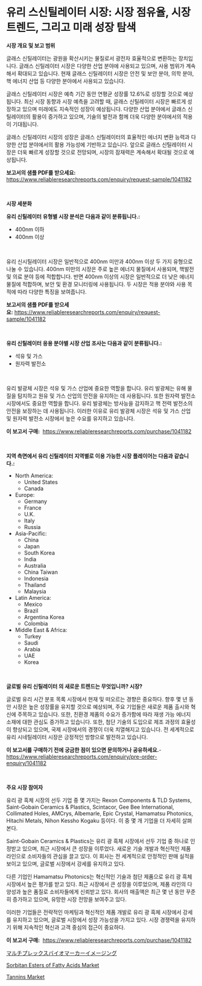 <p><h1>유리 스신틸레이터 시장: 시장 점유율, 시장 트렌드, 그리고 미래 성장 탐색</h1></p><p><strong>시장 개요 및 보고 범위</strong></p>
<p><p>글래스 신틸레이터는 광원을 확산시키는 물질로서 광전자 효율적으로 변환하는 장치입니다. 글래스 신틸레이터 시장은 다양한 산업 분야에 사용되고 있으며, 사용 범위가 계속해서 확대되고 있습니다. 현재 글래스 신틸레이터 시장은 안전 및 보안 분야, 의학 분야, 핵 에너지 산업 등 다양한 분야에서 사용되고 있습니다.</p><p>글래스 신틸레이터 시장은 예측 기간 동안 연평균 성장률 12.6%로 성장할 것으로 예상됩니다. 최신 시장 동향과 시장 예측을 고려할 때, 글래스 신틸레이터 시장은 빠르게 성장하고 있으며 미래에도 지속적인 성장이 예상됩니다. 다양한 산업 분야에서 글래스 신틸레이터의 활용이 증가하고 있으며, 기술의 발전과 함께 더욱 다양한 분야에서의 적용이 기대됩니다.</p><p>글래스 신틸레이터 시장의 성장은 글래스 신틸레이터의 효율적인 에너지 변환 능력과 다양한 산업 분야에서의 활용 가능성에 기반하고 있습니다. 앞으로 글래스 신틸레이터 시장은 더욱 빠르게 성장할 것으로 전망되며, 시장의 잠재력은 계속해서 확대될 것으로 예상됩니다.</p></p>
<p><strong>보고서의 샘플 PDF를 받으세요:</strong> <a href="https://www.reliableresearchreports.com/enquiry/request-sample/1041182">https://www.reliableresearchreports.com/enquiry/request-sample/1041182</a></p>
<p>&nbsp;</p>
<p><strong>시장 세분화</strong></p>
<p><strong>유리 신틸레이터 유형별 시장 분석은 다음과 같이 분류됩니다.:</strong></p>
<p><ul><li>400nm 이하</li><li>400nm 이상</li></ul></p>
<p>&nbsp;</p>
<p><p>유리 신시틸레이터 시장은 일반적으로 400nm 미만과 400nm 이상 두 가지 유형으로 나눌 수 있습니다. 400nm 미만의 시장은 주로 높은 에너지 물질에서 사용되며, 핵발전 및 의료 분야 등에 적합합니다. 반면 400nm 이상의 시장은 일반적으로 더 낮은 에너지 물질에 적합하며, 보안 및 환경 모니터링에 사용됩니다. 두 시장은 적용 분야와 사용 목적에 따라 다양한 특징을 보여줍니다.</p></p>
<p><strong>보고서의 샘플 PDF를 받으세요:</strong>&nbsp;<a href="https://www.reliableresearchreports.com/enquiry/request-sample/1041182">https://www.reliableresearchreports.com/enquiry/request-sample/1041182</a></p>
<p>&nbsp;</p>
<p><strong> 유리 신틸레이터 응용 분야별 시장 산업 조사는 다음과 같이 분류됩니다.:</strong></p>
<p><ul><li>석유 및 가스</li><li>원자력 발전소</li></ul></p>
<p>&nbsp;</p>
<p><p>유리 발광체 시장은 석유 및 가스 산업에 중요한 역할을 합니다. 유리 발광체는 유해 물질을 탐지하고 원유 및 가스 산업의 안전을 유지하는 데 사용됩니다. 또한 원자력 발전소 시장에서도 중요한 역할을 합니다. 유리 발광체는 방사능을 감지하고 핵 전력 발전소의 안전을 보장하는 데 사용됩니다. 이러한 이유로 유리 발광체 시장은 석유 및 가스 산업 및 원자력 발전소 시장에서 높은 수요를 유지하고 있습니다.</p></p>
<p><strong>이 보고서 구매:</strong>&nbsp; <a href="https://www.reliableresearchreports.com/purchase/1041182">https://www.reliableresearchreports.com/purchase/1041182</a></p>
<p>&nbsp;</p>
<p><strong>지역 측면에서 유리 신틸레이터 지역별로 이용 가능한 시장 플레이어는 다음과 같습니다.:</strong></p>
<p><ul>
    <li>
        North America:
        <ul>
            <li>United States</li>
            <li>Canada</li>
        </ul>
    </li>
    <li>
        Europe:
        <ul>
            <li>Germany</li>
            <li>France</li>
            <li>U.K.</li>
            <li>Italy</li>
            <li>Russia</li>
        </ul>
    </li>
    <li>
        Asia-Pacific:
        <ul>
            <li>China</li>
            <li>Japan</li>
            <li>South Korea</li>
            <li>India</li>
            <li>Australia</li>
            <li>China Taiwan</li>
            <li>Indonesia</li>
            <li>Thailand</li>
            <li>Malaysia</li>
        </ul>
    </li>
    <li>
        Latin America:
        <ul>
            <li>Mexico</li>
            <li>Brazil</li>
            <li>Argentina Korea</li>
            <li>Colombia</li>
        </ul>
    </li>
    <li>
        Middle East & Africa:
        <ul>
            <li>Turkey</li>
            <li>Saudi</li>
            <li>Arabia</li>
            <li>UAE</li>
            <li>Korea</li>
        </ul>
    </li>
    </ul></p>
<p>&nbsp;</p>
<p><strong>글로벌 유리 신틸레이터 의 새로운 트렌드는 무엇입니까? 시장?</strong></p>
<p><p>글로벌 유리 시간 분포 목록 시장에서 현재 및 떠오르는 경향은 중요하다. 향후 몇 년 동안 시장은 높은 성장률을 유지할 것으로 예상되며, 주요 기업들은 새로운 제품 출시와 혁신에 주목하고 있습니다. 또한, 친환경 제품의 수요가 증가함에 따라 재생 가능 에너지 소재에 대한 관심도 증가하고 있습니다. 또한, 첨단 기술의 도입으로 제조 과정의 효율성이 향상되고 있으며, 국제 시장에서의 경쟁이 더욱 치열해지고 있습니다. 전 세계적으로 유리 시네틸레이터 시장은 긍정적인 방향으로 발전하고 있습니다.</p></p>
<p><strong>이 보고서를 구매하기 전에 궁금한 점이 있으면 문의하거나 공유하세요.</strong>- <a href="https://www.reliableresearchreports.com/enquiry/pre-order-enquiry/1041182">https://www.reliableresearchreports.com/enquiry/pre-order-enquiry/1041182</a></p>
<p>&nbsp;</p>
<p><strong>주요 시장 참여자</strong></p>
<p><p>유리 광 흑체 시장의 선두 기업 중 몇 가지는 Rexon Components & TLD Systems, Saint-Gobain Ceramics & Plastics, Scintacor, Gee Bee International, Collimated Holes, AMCrys, Albemarle, Epic Crystal, Hamamatsu Photonics, Hitachi Metals, Nihon Kessho Kogaku 등이다. 이 중 몇 개 기업을 더 자세히 살펴본다.</p><p>Saint-Gobain Ceramics & Plastics는 유리 광 흑체 시장에서 선두 기업 중 하나로 인정받고 있으며, 최근 시장에서 큰 성장을 이루었다. 새로운 기술 개발과 혁신적인 제품 라인으로 소비자들의 관심을 끌고 있다. 이 회사는 전 세계적으로 안정적인 판매 실적을 보이고 있으며, 글로벌 시장에서 강세를 유지하고 있다.</p><p>다른 기업인 Hamamatsu Photonics는 혁신적인 기술과 첨단 제품으로 유리 광 흑체 시장에서 높은 평가를 받고 있다. 최근 시장에서 큰 성장을 이루었으며, 제품 라인의 다양성과 높은 품질로 소비자들에게 신뢰받고 있다. 회사의 매출액은 최근 몇 년 동안 꾸준히 증가하고 있으며, 유망한 시장 전망을 보여주고 있다.</p><p>이러한 기업들은 전략적인 마케팅과 혁신적인 제품 개발로 유리 광 흑체 시장에서 강세를 유지하고 있으며, 글로벌 시장에서 성장 가능성을 가지고 있다. 시장 경쟁력을 유지하기 위해 지속적인 혁신과 고객 중심의 접근이 중요하다.</p></p>
<p><strong>이 보고서 구매:</strong>&nbsp;&nbsp;<a href="https://www.reliableresearchreports.com/purchase/1041182">https://www.reliableresearchreports.com/purchase/1041182</a></p>
<p><p><a href="https://github.com/SarahFahey88/Market-Research-Report-List-1/blob/main/86953146187.md">マルチプレックスバイオマーカーイメージング</a></p><p><a href="https://github.com/myacatherineblakecaczo9vcsw/Market-Research-Report-List-1/blob/main/sorbitan-esters-of-fatty-acids-market.md">Sorbitan Esters of Fatty Acids Market</a></p><p><a href="https://github.com/okotobwrhuteie/Market-Research-Report-List-1/blob/main/tannins-market.md">Tannins Market</a></p></p>
